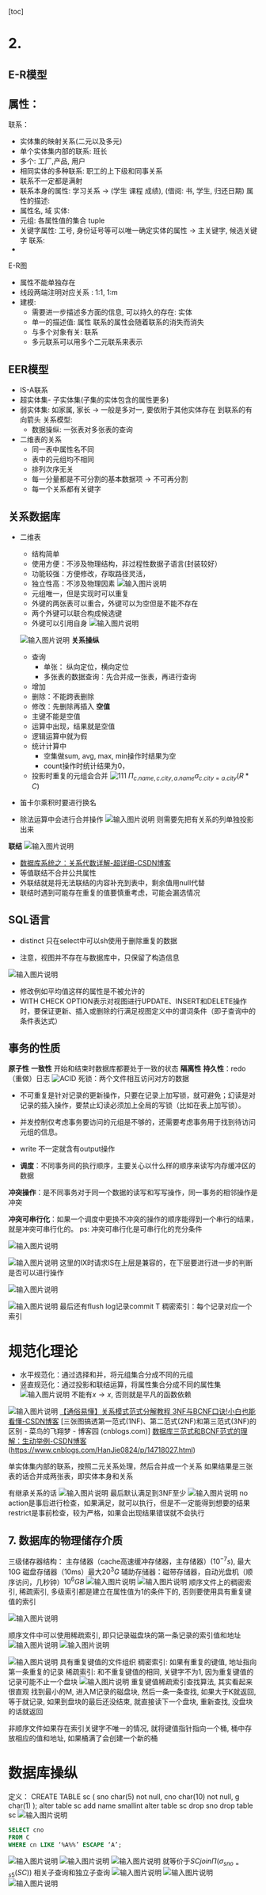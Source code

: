 [toc]

# 2. 
## E-R模型
属性：
- 
联系：
- 实体集的映射关系(二元以及多元)
- 单个实体集内部的联系: 班长
- 多个: 工厂,产品, 用户
- 相同实体的多种联系: 职工的上下级和同事关系
- 联系不一定都是满射
- 联系本身的属性: 学习关系 $\rightarrow$ (学生 课程 成绩), (借阅: 书, 学生, 归还日期)
属性的描述:
- 属性名, 域
实体:
- 元组: 各属性值的集合 tuple
- 关键字属性: 工号, 身份证号等可以唯一确定实体的属性 $\rightarrow$ 主关键字, 候选关键字
联系:
- 
E-R图
- 属性不能单独存在
- 线段两端注明对应关系 : 1:1, 1:m
- 建模:
	- 需要进一步描述多方面的信息, 可以持久的存在: 实体
	- 单一的描述值: 属性 联系的属性会随着联系的消失而消失
	- 与多个对象有关: 联系
	- 多元联系可以用多个二元联系来表示
## EER模型

-  IS-A联系
- 超实体集- 子实体集(子集的实体包含的属性更多)
- 弱实体集: 如家属, 家长 $\rightarrow$ 一般是多对一, 要依附于其他实体存在 到联系的有向箭头
关系模型:
	- 数据操纵: 一张表对多张表的查询
- 二维表的关系
	- 同一表中属性名不同
	- 表中的元组均不相同
	- 排列次序无关
	- 每一分量都是不可分割的基本数据项 $\rightarrow$ 不可再分割
	- 每一个关系都有关键字

## 关系数据库
- 二维表
	- 结构简单
	- 使用方便：不涉及物理结构，非过程性数据子语言(封装较好）
	- 功能较强：方便修改，存取路径灵活，
	- 独立性高：不涉及物理因素
	![输入图片说明](/imgs/2024-03-11/p7LsbamoZXb8gr7f.png)
	- 元组唯一，但是实现时可以重复
	- 外键的两张表可以重合，外键可以为空但是不能不存在
	- 两个外键可以联合构成候选键
	- 外键可以引用自身
	![输入图片说明](/imgs/2024-03-20/HSw7IGkkUTZPOihW.png)
	


	![输入图片说明](/imgs/2024-03-20/LkA4Gm9ZcuQrIPCE.png)
	**关系操纵**
	- 查询
		- 单张： 纵向定位，横向定位
		- 多张表的数据查询：先合并成一张表，再进行查询
	- 增加
	- 删除：不能跨表删除
	- 修改：先删除再插入
	**空值**
	- 主键不能是空值
	- 运算中出现，结果就是空值
	- 逻辑运算中就为假
	- 统计计算中
		- 空集做sum, avg, max, min操作时结果为空
		- count操作时统计结果为0，
	- 投影时重复的元组会合并
		![111](/imgs/2024-03-11/2q2CeZNm0KnxlxNz.png)
		$\Pi_{c.name,c.city,a.name} \sigma_{c.city=a.city}(R*C)$
- 笛卡尔乘积时要进行换名

- 除法运算中会进行合并操作
![输入图片说明](/imgs/2024-03-18/mFRIvcelMYkEztt9.png)
则需要先把有关系的列单独投影出来

**联结**
![输入图片说明](/imgs/2024-06-07/TZNTPHtvj0bLwHl6.png)
- [数据库系统之：关系代数详解-超详细-CSDN博客](https://blog.csdn.net/JavaEEKing/article/details/109223552)
- 等值联结不合并公共属性
- 外联结就是将无法联结的内容补充到表中，剩余值用null代替
- 联结时遇到可能存在重复的值要慎重考虑，可能会漏选情况

## SQL语言
- distinct 只在select中可以sh使用于删除重复的数据

- 注意，视图并不存在与数据库中，只保留了构造信息 

![输入图片说明](/imgs/2024-04-01/DipM7JKexJWlEPcj.png)

- 修改例如平均值这样的属性是不被允许的
- WITH CHECK OPTION表示对视图进行UPDATE、INSERT和DELETE操作时，要保证更新、插入或删除的行满足视图定义中的谓词条件（即子查询中的条件表达式）

## 事务的性质
**原子性**
**一致性**
开始和结束时数据库都要处于一致的状态
**隔离性**
**持久性**：redo（重做）日志
![ACID](/imgs/2024-04-08/lvJfwadiNpj8IcO2.png)
死锁：两个文件相互访问对方的数据

- 不可重复是针对记录的更新操作，只要在记录上加写锁，就可避免；幻读是对记录的插入操作，要禁止幻读必须加上全局的写锁（比如在表上加写锁）。
- 并发控制仅考虑事务要访问的元组是不够的，还需要考虑事务用于找到待访问元组的信息。

- write 不一定就含有output操作
- **调度**：不同事务间的执行顺序，主要关心以什么样的顺序来读写内存缓冲区的数据

**冲突操作**：是不同事务对于同一个数据的读写和写写操作，同一事务的相邻操作是冲突

**冲突可串行化**：如果一个调度中更换不冲突的操作的顺序能得到一个串行的结果，就是冲突可串行化的。
ps: 冲突可串行化是可串行化的充分条件

![输入图片说明](/imgs/2024-04-15/7UPSe0nfodQkEO9l.png)

![输入图片说明](/imgs/2024-04-22/aI6Elclb1KWMsm9R.png)
这里的IX时请求IS在上层是兼容的，在下层要进行进一步的判断是否可以进行操作

![输入图片说明](/imgs/2024-05-05/fKvCIj5i017oOwpd.png)


![输入图片说明](/imgs/2024-04-22/Zo6mY5vb73Cu5z95.png)
最后还有flush log记录commit T
稠密索引：每个记录对应一个索引


# 规范化理论
- 水平规范化：通过选择和并，将元组集合分成不同的元组
- 竖直规范化：通过投影和联结运算，将属性集合分成不同的属性集
![输入图片说明](/imgs/2024-05-21/gbnFd6CeHdQ8zOJt.png)
不能有$x \rightarrow x$, 否则就是平凡的函数依赖

![输入图片说明](/imgs/2024-05-21/QBBPEHTfY2BHyKOm.png)
[【通俗易懂】关系模式范式分解教程 3NF与BCNF口诀!小白也能看懂-CSDN博客](https://blog.csdn.net/sumaliqinghua/article/details/86246762)
[三张图搞透第一范式(1NF)、第二范式(2NF)和第三范式(3NF)的区别 - 菜鸟的飞翔梦 - 博客园 (cnblogs.com)]
[数据库三范式和BCNF范式的理解：生动举例-CSDN博客](https://blog.csdn.net/weixin_43954951/article/details/125494783)(https://www.cnblogs.com/HanJie0824/p/14718027.html)

单实体集内部的联系，按照二元关系处理，然后合并成一个关系
如果结果是三张表的话合并成两张表，即实体本身和关系

有继承关系的话
![输入图片说明](/imgs/2024-06-02/UQmGhVbvdTue7kLS.png)
最后默认满足到3NF至少
![输入图片说明](/imgs/2024-06-03/6sXBT4SWI9ZPq0tl.png)
no action是事后进行检查，如果满足，就可以执行，但是不一定能得到想要的结果
restrict是事前检查，较为严格，如果会出现结果错误就不会执行


## 7. 数据库的物理储存介质
三级储存器结构：
主存储器（cache高速缓冲存储器，主存储器）($10^{-7}s$), 最大10G
磁盘存储器（10ms）最大$20^{3}G$
辅助存储器：磁带存储器，自动光盘机（顺序访问，几秒钟）$10^{6}GB$
![输入图片说明](/imgs/2024-06-08/sbbguvp44eea35MY.png)
![输入图片说明](/imgs/2024-06-08/9S6iY3JXcaNJqLke.png)
顺序文件上的稠密索引, 稀疏索引, 多级索引都是建立在属性值为1的条件下的, 否则要使用具有重复键值的索引

![输入图片说明](/imgs/2024-06-08/HuloQF09OhERJ6r0.png)

顺序文件中可以使用稀疏索引, 即只记录磁盘块的第一条记录的索引值和地址
![输入图片说明](/imgs/2024-06-08/2diKMi3AqMAo6G9Z.png)
![输入图片说明](/imgs/2024-06-08/j8lqUklMfPMifw4J.png)

![输入图片说明](/imgs/2024-06-08/SnDm7VGtBTiKJHc5.png)
具有重复键值的文件组织
稠密索引: 如果有重复的键值, 地址指向第一条重复的记录
稀疏索引: 和不重复键值的相同, 关键字不为1, 因为重复键值的记录可能不止一个盘块
![输入图片说明](/imgs/2024-06-08/SbPtxHXf4edf6rDp.png)
重复键值稀疏索引查找算法, 其实看起来很直观
找到最小的M, 进入M记录的磁盘块, 然后一条一条查找, 如果大于K就返回, 等于就记录, 如果到盘块的最后还没结束, 就直接读下一个盘块, 重新查找, 没盘块的话就返回

非顺序文件如果存在索引关键字不唯一的情况, 就将键值指针指向一个桶, 桶中存放相应的值和地址, 如果桶满了会创建一个新的桶

# 数据库操纵
 定义：
 CREATE TABLE sc (
	 sno char(5) not null,
	 cno char(10) not null,
	 g char(1)
	 );
alter table sc add name smallint
alter table sc drop sno
drop table sc
![输入图片说明](/imgs/2024-06-20/eM60Ayvl17hBtJcM.png)
```SQL
SELECT cno
FROM C
WHERE cn LIKE ‘%A%%’ ESCAPE ‘A’;
```
![输入图片说明](/imgs/2024-06-20/DFahaVAZC6oOZYZV.png)
![输入图片说明](/imgs/2024-06-20/cjwBXVSLRjcpquW7.png)
![输入图片说明](/imgs/2024-06-20/3y0G141u5eyPaUZK.png)
就等价于$SC join \Pi (\sigma _{sno=s5}(SC))$
相关子查询和独立子查询
![输入图片说明](/imgs/2024-06-20/vAzB3CiLALOb9dyT.png)
![输入图片说明](/imgs/2024-06-20/WA0Gh6lBiFIUm2uU.png)
![输入图片说明](/imgs/2024-06-20/gi7oh8tOCsT6vFJr.png)

<!--stackedit_data:
eyJoaXN0b3J5IjpbNTYzMjMyOTUzLC0xOTQyOTUyODM1LC0xNz
IyMjM4NDYsMTU2NDIyNDM3NSwxMjY1ODE2NjE3LDQyNTk3NTE5
MywxMTgyNjQ0ODc1LDMwODY5OTk3OSwxMDY2NTY3ODgsLTIwOT
gwOTIxODYsMTk1MTE4MzgwOSwtMjAyMzY3MzA4MSw3ODI2ODE5
OTQsMTI0NTg4NzUzMCwtMTcxMzA5MzQ0MiwtNjU4ODExNjQsLT
MyOTk0ODE1NywxOTY3NTkwMDMyLDE4NTMzNDAwMzMsLTE5MDk5
MzQyMTVdfQ==
-->